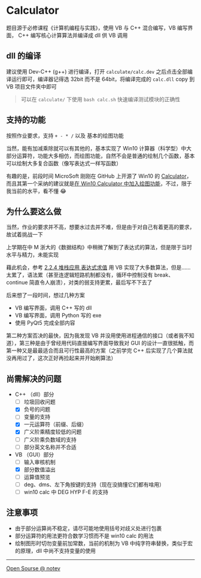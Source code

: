 # Calculator

题目源于必修课程《计算机编程与实践》，使用 VB 与 C++ 混合编写，VB 编写界面， C++ 编写核心计算算法并编译成 dll 供 VB 调用

## dll 的编译

建议使用 Dev-C++ (g++) 进行编译，打开 `calculate/calc.dev` 之后点击全部编译运行即可，编译器记得选 32bit 而不是 64bit，将编译完成的 `calc.dll` copy 到 VB 项目文件夹中即可

> 可以在 `calculate/` 下使用 `bash calc.sh` 快速编译测试模块的正确性

## 支持的功能

按照作业要求，支持 `+ - * /` 以及 基本的绘图功能

当然，能有加减乘除就可以有其他的，基本实现了 Win10 计算器（科学型）中大部分运算符，功能大多相仿，而绘图功能，自然不会是普通的绘制几个函数，基本可以绘制大多复合函数（像写表达式一样写函数）

有趣的是，前段时间 MicroSoft 刚刚在 GitHub 上开源了 Win10 的 [Calculator](https://github.com/Microsoft/calculator)，而且其第一个采纳的建议就是[在 Win10 Calculator 中加入绘图功能](https://github.com/Microsoft/calculator/issues/338)，不过，限于我当前的水平，看不懂 :joy:

## 为什么要这么做

当然，作业的要求并不高，想要水过去并不难，但是由于对自己有着更高的要求，故试着挑战一下

上学期在中 M 浙大的《数据结构》中稍微了解到了表达式的算法，但是限于当时水平与精力，未能实现

藉此机会，参考 [2.2.4 堆栈应用 表达式求值](https://jdvodrvfb210d.vod.126.net/mooc-video/nos/mp4/2015/08/16/1979019_sd.mp4?ak=7909bff134372bffca53cdc2c17adc27a4c38c6336120510aea1ae1790819de8d86e907c01560a8776d8eae2f67f38fa5970eda0513b3240302cc1ec4e1275903059f726dc7bb86b92adbc3d5b34b132ce1a5ac006f324f3a00d1019ae5ad63e) 用 VB 实现了大多数算法，但是…… 太累了，语法累（甚至连逻辑短路机制都没有，循环中控制没有 break、continue 简直令人崩溃），对类的弱支持更累，最后写不下去了

后来想了一段时间，想过几种方案

-  VB 编写界面，调用 C++ 写的 dll
-  VB 编写界面，调用 Python 写的 exe
-  使用 PyQt5 完成全部内容

第二种方案否决的最快，因为我发现 VB 并没用使用进程通信的接口（或者我不知道），第三种是由于曾经用代码直接编写界面导致我对 GUI 的设计一直很抵触，而第一种又是最最适合而且可行性最高的方案（之前学完 C++ 后实现了几个算法就没再用过了，这次正好再捡起来并开始刷算法）

## 尚需解决的问题

-  C++ （dll）部分
   -  [ ] 垃圾回收问题
   -  [x] 负号的问题
   -  [ ] 变量的支持
   -  [x] 一元运算符（前缀、后缀）
   -  [x] 广义阶乘精度较低的问题
   -  [ ] 广义阶乘负数域的支持
   -  [ ] 部分英文名称并不合适
-  VB （GUI）部分
   -  [ ] 输入审核机制
   -  [x] 部分数值溢出
   -  [ ] 运算值预览
   -  [ ] deg、dms、左下角按键的支持（现在没搞懂它们都有啥用）
   -  [ ] win10 calc 中 DEG HYP F-E 的支持

## 注意事项

-  由于部分运算尚不稳定，请尽可能地使用括号对歧义处进行包裹
-  部分运算符的用法更符合数学习惯而不是 win10 calc 的用法
-  绘制图形时切勿变量前加常数，当前的机制为 VB 中纯字符串替换，类似于宏的原理，dll 中尚不支持变量的使用

---

[Open Sourse @ notev](https://github.com/SigureMo/notev/tree/master/Codes/VB)
